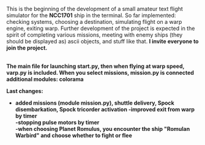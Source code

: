 

This is the beginning of the development of a small amateur text flight simulator for the <b>NCC1701</b> ship in the terminal. So far implemented: checking systems, choosing a destination, simulating flight on a warp engine, exiting warp. Further development of the project is expected in the spirit of completing various missions, meeting with enemy ships (they should be displayed as) ascii objects, and stuff like that. <b>I invite everyone to join the project.<b>

<br>The main file for launching start.py, then when flying at warp speed, varp.py is included. When you select missions, mission.py is connected
additional modules: colorama

<b>Last changes:</b><p>
- added missions (module mission.py), shuttle delivery, Spock disembarkation, Spock tricorder activation
-improved exit from warp by timer<br>
-stopping pulse motors by timer<br>
-when choosing Planet Romulus, you encounter the ship "Romulan Warbird" and choose whether to fight or flee



